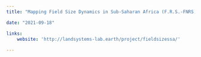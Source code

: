 ```yaml
---
title: "Mapping Field Size Dynamics in Sub-Saharan Africa (F.R.S.-FNRS)"

date: "2021-09-18"

links:
    website: 'http://landsystems-lab.earth/project/fieldsizessa/'
  
---
```


